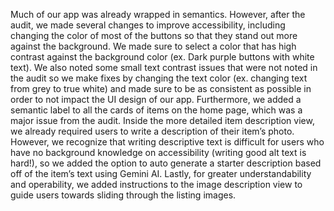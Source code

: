 Much of our app was already wrapped in semantics. However, after the audit, we made several changes to improve accessibility, including changing the color of most of the buttons so that they stand out more against the background. We made sure to select a color that has high contrast against the background color (ex. Dark purple buttons with white text). We also noted some small text contrast issues that were not noted in the audit so we make fixes by changing the text color (ex. changing text from grey to true white) and made sure to be as consistent as possible in order to not impact the UI design of our app. Furthermore, we added a semantic label to all the cards of items on the home page, which was a major issue from the audit. Inside the more detailed item description view, we already required users to write a description of their item’s photo. However, we recognize that writing descriptive text is difficult for users who have no background knowledge on accessibility (writing good alt text is hard!), so we added the option to auto generate a starter description based off of the item’s text using Gemini AI. Lastly, for greater understandability and operability, we added instructions to the image description view to guide users towards sliding through the listing images. 